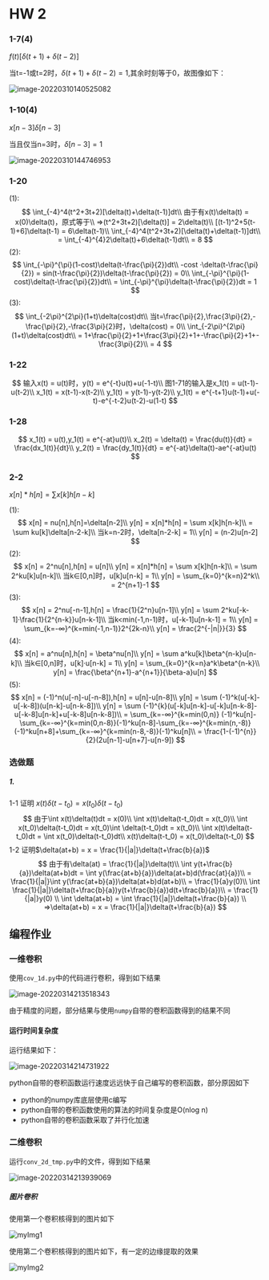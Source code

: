 # HW 2

### 1-7(4)

$f(t)[\delta(t+1)+\delta(t-2)]$

当t=-1或t=2时，$\delta(t+1)+\delta(t-2) = 1$,其余时刻等于0，故图像如下：

![image-20220310140525082](C:\Users\dell\AppData\Roaming\Typora\typora-user-images\image-20220310140525082.png)

### 1-10(4)

$x[n-3]\delta[n-3]$

当且仅当n=3时，$\delta[n-3]=1$

![image-20220310144746953](C:\Users\dell\AppData\Roaming\Typora\typora-user-images\image-20220310144746953.png)

### 1-20

(1):
$$
\int_{-4}^4(t^2+3t+2)[\delta(t)+\delta(t-1)]dt\\
由于有x(t)\delta(t) = x(0)\delta(t)，原式等于\\
=>(t^2+3t+2)[\delta(t)] = 2\delta(t)\\
[(t-1)^2+5(t-1)+6]\delta(t-1) = 6\delta(t-1)\\
\int_{-4}^4(t^2+3t+2)[\delta(t)+\delta(t-1)]dt\\
 = \int_{-4}^{4}2\delta(t)+6\delta(t-1)dt\\
  = 8
$$
(2):
$$
\int_{-\pi}^{\pi}(1-cost)\delta(t-\frac{\pi}{2})dt\\
-cost ·\delta(t-\frac{\pi}{2}) = sin(t-\frac{\pi}{2})\delta(t-\frac{\pi}{2}) = 0\\
\int_{-\pi}^{\pi}(1-cost)\delta(t-\frac{\pi}{2})dt\\
 = \int_{-\pi}^{\pi}\delta(t-\frac{\pi}{2})dt = 1
$$
(3):
$$
\int_{-2\pi}^{2\pi}(1+t)\delta(cost)dt\\
当t=\frac{\pi}{2},\frac{3\pi}{2},-\frac{\pi}{2},-\frac{3\pi}{2}时，\delta(cost) = 0\\
\int_{-2\pi}^{2\pi}(1+t)\delta(cost)dt\\
 = 1+\frac{\pi}{2}+1+\frac{3\pi}{2}+1+-\frac{\pi}{2}+1+-\frac{3\pi}{2}\\
  = 4
$$

### 1-22

$$
输入x(t) = u(t)时，y(t) = e^{-t}u(t)+u(-1-t)\\
图1-71的输入是x_1(t) = u(t-1)-u(t-2)\\
x_1(t) = x(t-1)-x(t-2)\\
y_1(t) = y(t-1)-y(t-2)\\
y_1(t) = e^{-t+1}u(t-1)+u(-t)-e^{-t-2}u(t-2)-u(1-t)
$$

### 1-28

$$
x_1(t) = u(t),y_1(t) = e^{-at}u(t)\\
x_2(t) = \delta(t) = \frac{du(t)}{dt} = \frac{dx_1(t)}{dt}\\
y_2(t) = \frac{dy_1(t)}{dt} = e^{-at}\delta(t)-ae^{-at}u(t)
$$

### 2-2

$x[n]*h[n] = \sum x[k]h[n-k]$

(1):
$$
x[n] = nu[n],h[n]=\delta[n-2]\\
y[n] = x[n]*h[n] = \sum x[k]h[n-k]\\
 = \sum ku[k]\delta[n-2-k]\\
 当k=n-2时，\delta[n-2-k] = 1\\
 y[n] = (n-2)u[n-2]
$$
(2):
$$
x[n] = 2^nu[n],h[n] = u[n]\\
y[n] = x[n]*h[n] = \sum x[k]h[n-k]\\
 = \sum 2^ku[k]u[n-k]\\
 当k∈[0,n]时，u[k]u[n-k] = 1\\
 y[n] = \sum_{k=0}^{k=n}2^k\\
  = 2^{n+1}-1
$$
(3):
$$
x[n] = 2^nu[-n-1],h[n] = \frac{1}{2^n}u[n-1]\\
y[n] = \sum 2^ku[-k-1]·\frac{1}{2^{n-k}}u[n-k-1]\\
当k<min(-1,n-1)时，u[-k-1]u[n-k-1] = 1\\
y[n] = \sum_{k=-∞}^{k=min(-1,n-1)}2^{2k-n}\\
y[n] = \frac{2^{-|n|}}{3}
$$
(4):
$$
x[n] = a^nu[n],h[n] = \beta^nu[n]\\
y[n] = \sum a^ku[k]\beta^{n-k}u[n-k]\\
当k∈[0,n]时，u[k]·u[n-k] = 1\\
y[n] = \sum_{k=0}^{k=n}a^k\beta^{n-k}\\
y[n] = \frac{\beta^{n+1}-a^{n+1}}{\beta-a}u[n]
$$
(5):
$$
x[n] = (-1)^n(u[-n]-u[-n-8]),h[n] = u[n]-u[n-8]\\
y[n] = \sum (-1)^k(u[-k]-u[-k-8])(u[n-k]-u[n-k-8])\\
y[n] = \sum (-1)^{k}(u[-k]u[n-k]-u[-k]u[n-k-8]-u[-k-8]u[n-k]+u[-k-8]u[n-k-8])\\
 = \sum_{k=-∞}^{k=min(0,n)} (-1)^ku[n]-\sum_{k=-∞}^{k=min(0,n-8)}(-1)^ku[n-8]-\sum_{k=-∞}^{k=min(n,-8)}(-1)^ku[n+8]+\sum_{k=-∞}^{k=min(n-8,-8)}(-1)^ku[n]\\
   = \frac{1-(-1)^{n}}{2}(2u[n-1]-u[n+7]-u[n-9])
$$

### 选做题

##### 1.

1-1 证明 $x(t)\delta(t-t_0) = x(t_0)\delta(t-t_0)$
$$
由于\int x(t)\delta(t)dt = x(0)\\
\int x(t)\delta(t-t_0)dt = x(t_0)\\
\int x(t_0)\delta(t-t_0)dt = x(t_0)\int \delta(t-t_0)dt = x(t_0)\\
\int x(t)\delta(t-t_0)dt = \int x(t_0)\delta(t-t_0)dt\\
x(t)\delta(t-t_0) = x(t_0)\delta(t-t_0)
$$
1-2 证明$\delta(at+b) = x = \frac{1}{|a|}\delta(t+\frac{b}{a})$
$$
由于有\delta(at) = \frac{1}{|a|}\delta(t)\\
\int y(t+\frac{b}{a})\delta(at+b)dt = \int y(\frac{at+b}{a})\delta(at+b)d(\frac{at}{a})\\
 = \frac{1}{|a|}\int y(\frac{at+b}{a})\delta(at+b)d(at+b)\\
  = \frac{1}{a}y(0)\\
  \int \frac{1}{|a|}\delta(t+\frac{b}{a})y(t+\frac{b}{a})d(t+\frac{b}{a})\\
   = \frac{1}{|a|}y(0)
   \\
   \int \delta(at+b)  = \int \frac{1}{|a|}\delta(t+\frac{b}{a})
   \\
   =>\delta(at+b) = x = \frac{1}{|a|}\delta(t+\frac{b}{a})
$$

## 编程作业

### 一维卷积

使用`cov_1d.py`中的代码进行卷积，得到如下结果

![image-20220314213518343](C:\Users\dell\AppData\Roaming\Typora\typora-user-images\image-20220314213518343.png)

由于精度的问题，部分结果与使用`numpy`自带的卷积函数得到的结果不同

#### 运行时间复杂度

运行结果如下：

![image-20220314214731922](C:\Users\dell\AppData\Roaming\Typora\typora-user-images\image-20220314214731922.png)

python自带的卷积函数运行速度远远快于自己编写的卷积函数，部分原因如下

- python的numpy库底层使用c编写
- python自带的卷积函数使用的算法的时间复杂度是O(nlog n)
- python自带的卷积函数采取了并行化加速

### 二维卷积

运行`conv_2d_tmp.py`中的文件，得到如下结果

![image-20220314213939069](C:\Users\dell\AppData\Roaming\Typora\typora-user-images\image-20220314213939069.png)

##### 图片卷积

使用第一个卷积核得到的图片如下

![myImg1](F:\桌面\一些文件\主修课程\大二下\信号与系统\作业\HW2\myImg1.jpg)

使用第二个卷积核得到的图片如下，有一定的边缘提取的效果

![myImg2](F:\桌面\一些文件\主修课程\大二下\信号与系统\作业\HW2\myImg2.jpg)


